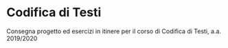<h1>Codifica di Testi</h1>
<p>Consegna progetto ed esercizi in itinere per il corso di Codifica di Testi, a.a. 2019/2020</p>
